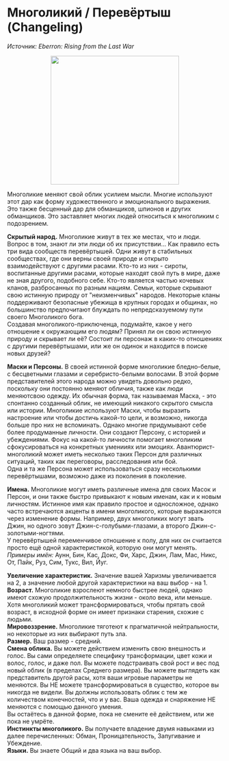 # Многоликий / Перевёртыш (Changeling)
_Источник: Eberron: Rising from the Last War_

<p style="text-align: center">
  <img src="./_media/races/changeling.race.png" style="height: 300px" />
</p>

Многоликие меняют свой облик усилием мысли. Многие используют этот дар как форму художественного и
эмоционального выражения. Это также бесценный дар для обманщиков, шпионов и других обманщиков. Это заставляет многих людей
относиться к многоликим с подозрением.  

**Скрытый народ.** Многоликие живут в тех же местах, что и люди. Вопрос в том, знают ли эти люди об их присутствии...
Как правило есть три вида сообществ перевёртышей. Одни живут в стабильных сообществах, где они верны своей природе и открыто
взаимодействуют с другими расами. Кто-то из них - сироты, воспитанные другими расами, которые находят свой путь в мире, даже
не зная другого, подобного себе.
Кто-то является частью кочевых кланов, разбросанных по разным нациям. Семьи, которые скрывают свою истинную природу от
"неизменчивых" народов. Некоторые кланы поддерживают безопасные убежища в крупных городах и общинах, но большинство предпочитают
блуждать по непредсказуемому пути своего Многоликого бога.  
Создавая многоликого-приключенца, подумайте, какое у него отношение к окружающим его людям? Принял ли он свою истинную природу
и скрывает ли её? Состоит ли персонаж в каких-то отношениях с другими перевёртышами, или же он одинок и находится в поиске новых
друзей?

**Маски и Персоны.** В своей истинной форме многоликие бледно-белые, с бесцветными глазами и серебристо-белыми волосами.
В этой форме представителей этого народа можно увидеть довольно редко, поскольку они постоянно меняют обличия,
также как люди меняютсвою одежду. Их обычная форма, так называемая Маска, - это спонтанно созданный облик, не имеющий никакого
скрытого смысла или истории. Многоликие используют Маски, чтобы выразить настроение или чтобы достичь какой-то цели, и возможно,
никогда больше про них не вспоминать. Однако многие придумывают себе более продуманные личности. Они создают Персону,
с историей и убеждениями. Фокус на какой-то личности помогает многоликим сфокусироваться на конкретных уменииях или эмоциях.
Авантюрист-многоликий может иметь несколько таких Персон для различных ситуаций, таких как переговоры, расследования или бой.  
Одна и та же Персона может использоваться сразу несколькими перевёртышами, возможно даже из поколения в поколение.

**Имена.** Многоликие могут иметь различные имена для своих Масок и Персон, и они также быстро привыкают к новым именам, как и к новым
личностям. Истинное имя как правило простое и односложное, однако часто встречаются акценты в имени многоликого,
которые выражаются через изменение формы. Например, двух многоликих могут звать Джин, но одного зовут Джин-с-голубыми-глазами,
а второго Джин-с-золотыми-ногтями.  
У перевёртышей переменчивое отношение к полу, для них он считается просто ещё одной характеристикой, которую они могут менять.  
_Примеры имён:_ Аунн, Бин, Кас, Докс, Фи, Харс, Джин, Лам, Мас, Никс, От, Пайк, Руз, Сим, Тукс, Вил, Йуг.

**Увеличение характеристик.** Значение вашей Харизмы увеличивается на 2, а значение любой другой характеристики на ваш выбор - на 1.   
**Возраст.** Многоликие взрослеют немного быстрее людей, однако имеют схожую продолжительность жизни - около века, или меньше.
Хотя многоликий может трансформироваться, чтобы прятать свой возраст, в исходной форме он имеет признаки старения, схожие с людьми.  
**Мировоззрение.** Многоликие тяготеют к прагматичной нейтральности, но некоторые из них выбирают путь зла.  
**Размер.** Ваш размер - средний.  
**Смена облика.** Вы можете действием изменить свою внешность и голос. Вы сами определяете специфику трансформации,
цвет кожи и волос, голос, и даже пол. Вы можете подстраивать свой рост и вес под новый облик (в пределах Среднего размера). Вы можете
выглядеть как представитель другой расы, хотя ваши игровые параметры не меняются. Вы НЕ можете трансформироваться в существо, которое
вы никогда не видели. Вы должны использовать облик с тем же количеством конечностей, что и у вас. Ваша одежда и снаряжение НЕ меняются
с помощью данного умения.  
Вы остаётесь в данной форме, пока не смените её действием, или же пока не умрёте.  
**Инстинкты многоликого.** Вы получаете владение двумя навыками из далее перечисленных: Обман, Проницательность, Запугивание и Убеждение.  
**Языки.** Вы знаете Общий и два языка на ваш выбор.